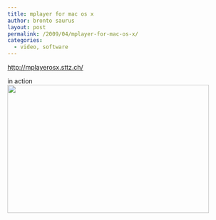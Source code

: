 ```yaml
---
title: mplayer for mac os x
author: bronto saurus
layout: post
permalink: /2009/04/mplayer-for-mac-os-x/
categories:
  - video, software
---
```

<a href="http://mplayerosx.sttz.ch/" target="_blank" >http://mplayerosx.sttz.ch/</a>

in action  
<img src="/images/mplayerMacOSX.jpg" width="452" height="288" border="0" alt="" />